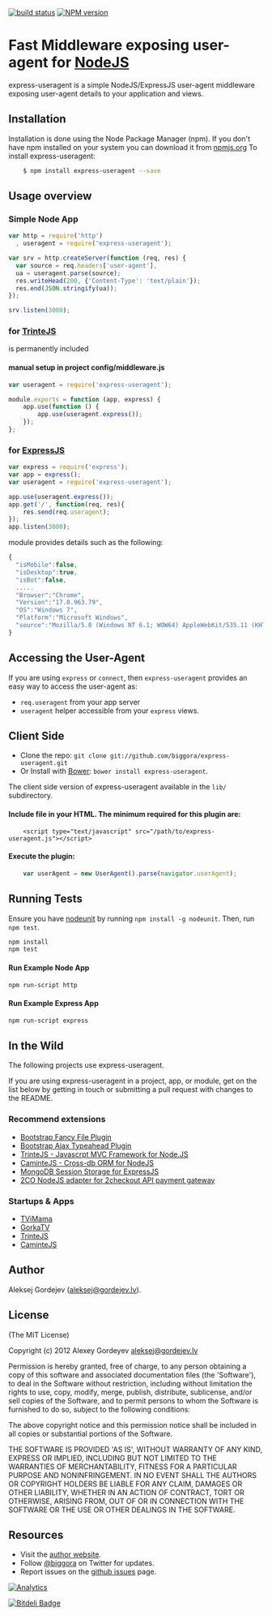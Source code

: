 [![build status](https://secure.travis-ci.org/biggora/express-useragent.png)](http://travis-ci.org/biggora/express-useragent)
[![NPM version](https://badge.fury.io/js/express-useragent.png)](http://badge.fury.io/js/express-useragent)
# Fast Middleware exposing user-agent for [NodeJS](http://nodejs.org/)

express-useragent is a simple NodeJS/ExpressJS user-agent middleware exposing user-agent details to your application and views.

## Installation

Installation is done using the Node Package Manager (npm). If you don't have npm installed on your system you can download it from [npmjs.org](http://npmjs.org/)
To install express-useragent:
```bash
    $ npm install express-useragent --save
```

## Usage overview

### Simple Node App

```js
var http = require('http')
  , useragent = require('express-useragent');

var srv = http.createServer(function (req, res) {
  var source = req.headers['user-agent'],
  ua = useragent.parse(source);
  res.writeHead(200, {'Content-Type': 'text/plain'});
  res.end(JSON.stringify(ua));
});

srv.listen(3000);
```

### for [TrinteJS](http://www.trintejs.com/)

is permanently included

#### manual setup in project config/middleware.js

```js
var useragent = require('express-useragent');

module.exports = function (app, express) {
    app.use(function () {
        app.use(useragent.express());
    });
};
```

### for [ExpressJS](http://expressjs.com/)

```js
var express = require('express');
var app = express();
var useragent = require('express-useragent');

app.use(useragent.express());
app.get('/', function(req, res){
    res.send(req.useragent);
});
app.listen(3000);
```

module provides details such as the following:

```js
{
  "isMobile":false,
  "isDesktop":true,
  "isBot":false,
  .....
  "Browser":"Chrome",
  "Version":"17.0.963.79",
  "OS":"Windows 7",
  "Platform":"Microsoft Windows",
  "source":"Mozilla/5.0 (Windows NT 6.1; WOW64) AppleWebKit/535.11 (KHTML, like Gecko) Chrome/17.0.963.79..."
}

```

## Accessing the User-Agent

If you are using `express` or `connect`, then `express-useragent`
provides an easy way to access the user-agent as:

- `req.useragent` from your app server
- `useragent` helper accessible from your `express` views.

## Client Side

* Clone the repo: `git clone git://github.com/biggora/express-useragent.git`
* Or Install with [Bower](http://twitter.github.com/bower): `bower install express-useragent`.

The client side version of express-useragent available in the `lib/` subdirectory.

#### Include file in your HTML. The minimum required for this plugin are:
```
    <script type="text/javascript" src="/path/to/express-useragent.js"></script>
```
#### Execute the plugin:
```javascript
    var userAgent = new UserAgent().parse(navigator.userAgent);
```

## Running Tests

Ensure you have [nodeunit](https://github.com/caolan/nodeunit) by running ```npm install -g nodeunit```.
Then, run ```npm test```.

```bash
npm install
npm test
```

#### Run Example Node App

```bash
npm run-script http
```

#### Run Example Express App

```bash
npm run-script express
```

## In the Wild

The following projects use express-useragent.

If you are using express-useragent in a project, app, or module, get on the list below
by getting in touch or submitting a pull request with changes to the README.

### Recommend extensions

- [Bootstrap Fancy File Plugin](http://biggora.github.io/bootstrap-fancyfile/)
- [Bootstrap Ajax Typeahead Plugin](https://github.com/biggora/bootstrap-ajax-typeahead)
- [TrinteJS - Javascrpt MVC Framework for Node.JS](http://www.trintejs.com/)
- [CaminteJS - Cross-db ORM for NodeJS](http://www.camintejs.com/)
- [MongoDB Session Storage for ExpressJS](https://github.com/biggora/express-mongodb)
- [2CO NodeJS adapter for 2checkout API payment gateway](https://github.com/biggora/2co)

### Startups & Apps

- [TViMama](http://tvimama.com/)
- [GorkaTV](https://gorkatv.com/)
- [TrinteJS](http://www.trintejs.com/)
- [CaminteJS](http://www.camintejs.com/)

## Author

Aleksej Gordejev (aleksej@gordejev.lv).

## License

(The MIT License)

Copyright (c) 2012 Alexey Gordeyev <aleksej@gordejev.lv>

Permission is hereby granted, free of charge, to any person obtaining
a copy of this software and associated documentation files (the
'Software'), to deal in the Software without restriction, including
without limitation the rights to use, copy, modify, merge, publish,
distribute, sublicense, and/or sell copies of the Software, and to
permit persons to whom the Software is furnished to do so, subject to
the following conditions:

The above copyright notice and this permission notice shall be
included in all copies or substantial portions of the Software.

THE SOFTWARE IS PROVIDED 'AS IS', WITHOUT WARRANTY OF ANY KIND,
EXPRESS OR IMPLIED, INCLUDING BUT NOT LIMITED TO THE WARRANTIES OF
MERCHANTABILITY, FITNESS FOR A PARTICULAR PURPOSE AND NONINFRINGEMENT.
IN NO EVENT SHALL THE AUTHORS OR COPYRIGHT HOLDERS BE LIABLE FOR ANY
CLAIM, DAMAGES OR OTHER LIABILITY, WHETHER IN AN ACTION OF CONTRACT,
TORT OR OTHERWISE, ARISING FROM, OUT OF OR IN CONNECTION WITH THE
SOFTWARE OR THE USE OR OTHER DEALINGS IN THE SOFTWARE.


## Resources

- Visit the [author website](http://www.gordejev.lv).
- Follow [@biggora](https://twitter.com/#!/biggora) on Twitter for updates.
- Report issues on the [github issues](https://github.com/biggora/express-useragent/issues) page.

[![Analytics](https://ga-beacon.appspot.com/UA-22788134-5/express-useragent/readme)](https://github.com/igrigorik/ga-beacon)

[![Bitdeli Badge](https://d2weczhvl823v0.cloudfront.net/biggora/express-useragent/trend.png)](https://bitdeli.com/free "Bitdeli Badge")
